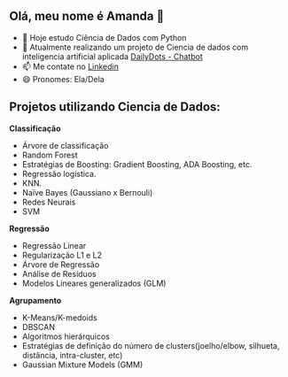 ## Olá, meu nome é Amanda 👋

- 🔭 Hoje estudo Ciência de Dados com Python
- 🌱 Atualmente realizando um projeto de Ciencia de dados com inteligencia artificial aplicada [DailyDots - Chatbot](https://financialanalytics-bsnlw48wfesssdqrrgngzn.streamlit.app/)
- 📫 Me contate no [Linkedin](https://www.linkedin.com/in/amandacarvalhocatelan/)
- 😄 Pronomes: Ela/Dela

 ## Projetos utilizando Ciencia de Dados:
  **Classificação**
  
- Árvore de classificação
- Random Forest
- Estratégias de Boosting: Gradient Boosting, ADA Boosting, etc.
- Regressão logística.
- KNN.
- Naïve Bayes (Gaussiano x Bernouli)
- Redes Neurais
- SVM

**Regressão**

- Regressão Linear
- Regularização L1 e L2
- Árvore de Regressão
- Análise de Resíduos
- Modelos Lineares generalizados (GLM)

**Agrupamento**

- K-Means/K-medoids
- DBSCAN
- Algoritmos hierárquicos
- Estratégias de definição do número de clusters(joelho/elbow, silhueta, distância, intra-cluster, etc)
- Gaussian Mixture Models (GMM)

  
